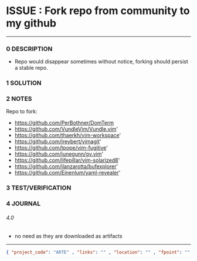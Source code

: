 # ISSUE : Fork repo from community to my github
--------------------------------
### 0 DESCRIPTION

- Repo would disappear sometimes without notice, forking should persist a stable repo.

### 1 SOLUTION


### 2 NOTES
Repo to fork:
- https://github.com/PerBothner/DomTerm
- https://github.com/VundleVim/Vundle.vim'
- https://github.com/thaerkh/vim-workspace'
- https://github.com/jreybert/vimagit'
- https://github.com/tpope/vim-fugitive'
- https://github.com/junegunn/gv.vim'
- https://github.com/lifepillar/vim-solarized8'
- https://github.com/jlanzarotta/bufexplorer'
- https://github.com/Einenlum/yaml-revealer'

### 3 TEST/VERIFICATION


### 4 JOURNAL

###### 4.0

- no need as they are downloaded as artifacts


--------------------------------
```json
{ "project_code": "ARTE" , "links": "" , "location": "" , "fpoint": "" }
```
